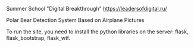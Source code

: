 
Summer School "Digital Breakthrough" https://leadersofdigital.ru/

Polar Bear Detection System Based on Airplane Pictures

To run the site, you need to install the python libraries on the server: flask, flask_bootstrap, flask_wtf.